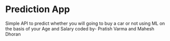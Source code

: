 # Prediction App

Simple API to predict whether you will going to buy a car or not using ML on the basis of your Age and Salary
coded by- Pratish Varma and Mahesh Dhoran
